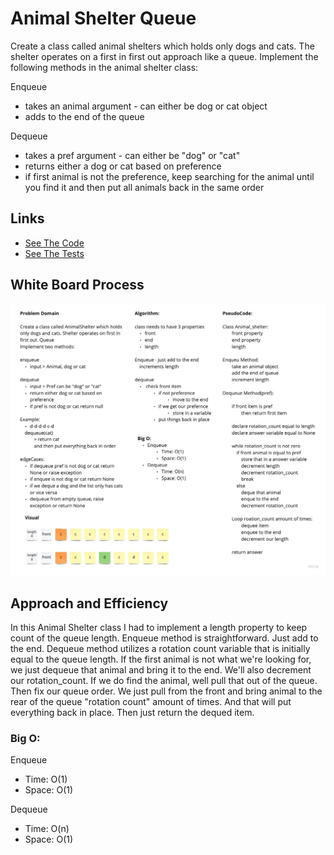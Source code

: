 # Animal Shelter Queue

Create a class called animal shelters which holds only dogs and cats. The shelter operates on a first in first out approach like a queue. Implement the following methods in the animal shelter class:

Enqueue

- takes an animal argument - can either be dog or cat object
- adds to the end of the queue

Dequeue

- takes a pref argument - can either be "dog" or "cat"
- returns either a dog or cat based on preference
- if first animal is not the preference, keep searching for the animal until you find it and then put all animals back in the same order

## Links

- [See The Code](animal_shelter.py)
- [See The Tests](../tests/test_animal_shelter.py)


## White Board Process

![Animal Queue](animal_queue.jpg)

## Approach and Efficiency

In this Animal Shelter class I had to implement a length property to keep count of the queue length. Enqueue method is straightforward. Just add to the end. Dequeue method utilizes a rotation count variable that is initially equal to the queue length. If the first animal is not what we're looking for, we just dequeue that animal and bring it to the end. We'll also decrement our rotation_count. If we do find the animal, well pull that out of the queue. Then fix our queue order. We just pull from the front and bring animal to the rear of the queue "rotation count" amount of times. And that will put everything back in place. Then just return the dequed item.

### Big O:

Enqueue

- Time: O(1)
- Space: O(1)

Dequeue

- Time: O(n)
- Space: O(1)
